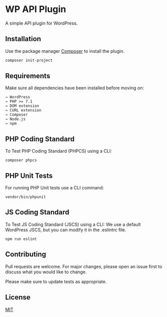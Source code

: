 # WP API Plugin

A simple API plugin for WordPress.

## Installation

Use the package manager [Composer](https://getcomposer.org/) to install the plugin.

```bash
composer init-project
```

## Requirements
Make sure all dependencies have been installed before moving on:

```
→ WordPress
→ PHP >= 7.1
→ DOM extension
→ CURL extension
→ Composer
→ Node.js
→ npm
```

## PHP Coding Standard
To Test PHP Coding Standard (PHPCS) using a CLI:

```
composer phpcs
```

## PHP Unit Tests
For running PHP Unit tests use a CLI command:

```
vendor/bin/phpunit
```

## JS Coding Standard
To Test JS Coding Standard (JSCS) using a CLI: We use a default WordPress JSCS, but you can modify it in the .eslintrc file.

```
npm run eslint
```

## Contributing
Pull requests are welcome. For major changes, please open an issue first to discuss what you would like to change.

Please make sure to update tests as appropriate.

## License
[MIT](https://choosealicense.com/licenses/mit/)